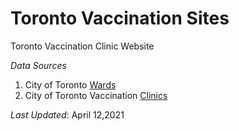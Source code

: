 # Toronto Vaccination Sites
Toronto Vaccination Clinic Website

*Data Sources*
1. City of Toronto [Wards](https://open.toronto.ca/dataset/city-wards/)
2. City of Toronto Vaccination [Clinics](https://open.toronto.ca/dataset/covid-19-immunization-clinics/)

*Last Updated*: April 12,2021
